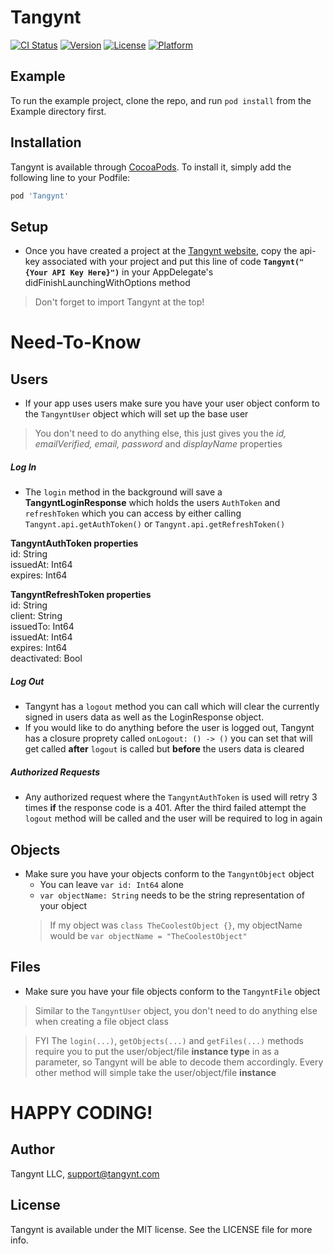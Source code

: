 # Tangynt

[![CI Status](https://img.shields.io/travis/Jfmetcalf5/Tangynt.svg?style=flat)](https://travis-ci.org/Jfmetcalf5/Tangynt)
[![Version](https://img.shields.io/cocoapods/v/Tangynt.svg?style=flat)](https://cocoapods.org/pods/Tangynt)
[![License](https://img.shields.io/cocoapods/l/Tangynt.svg?style=flat)](https://cocoapods.org/pods/Tangynt)
[![Platform](https://img.shields.io/cocoapods/p/Tangynt.svg?style=flat)](https://cocoapods.org/pods/Tangynt)

## Example

To run the example project, clone the repo, and run `pod install` from the Example directory first.

## Installation

Tangynt is available through [CocoaPods](https://cocoapods.org/pods/tangynt). To install
it, simply add the following line to your Podfile:

```ruby
pod 'Tangynt'
```

## Setup
 
* Once you have created a project at the [Tangynt website](Tangynt.com), copy the api-key associated with your project and put this line of code **`Tangynt("{Your API Key Here}")`** in your AppDelegate's didFinishLaunchingWithOptions method
> Don't forget to import Tangynt at the top!

# Need-To-Know
## Users
* If your app uses users make sure you have your user object conform to the `TangyntUser` object which will set up the base user
>You don't need to do anything else, this just gives you the *id, emailVerified, email, password* and *displayName* properties

##### Log In
* The `login` method in the background will save a **TangyntLoginResponse** which holds the users `AuthToken` and `refreshToken` which you can access by either calling `Tangynt.api.getAuthToken()` or `Tangynt.api.getRefreshToken()`

**TangyntAuthToken properties**<br />
id: String<br />
issuedAt: Int64<br />
expires: Int64<br />

**TangyntRefreshToken properties** <br />
id: String<br />
client: String<br />
issuedTo: Int64<br />
issuedAt: Int64<br />
expires: Int64<br />
deactivated: Bool<br />

##### Log Out
* Tangynt has a `logout` method you can call which will clear the currently signed in users data as well as the LoginResponse object.
* If you would like to do anything before the user is logged out, Tangynt has a closure proprety called `onLogout: () -> ()` you can set that will get called **after** `logout` is called but **before** the users data is cleared

##### Authorized Requests
* Any authorized request where the `TangyntAuthToken` is used will retry 3 times **if** the response code is a 401.  After the third failed attempt the `logout` method will be called and the user will be required to log in again

## Objects
* Make sure you have your objects conform to the `TangyntObject` object
   * You can leave `var id: Int64` alone
   * `var objectName: String` needs to be the string representation of your object
   >If my object was `class TheCoolestObject {}`, my objectName would be `var objectName = "TheCoolestObject"`

## Files
* Make sure you have your file objects conform to the `TangyntFile` object
>Similar to the `TangyntUser` object, you don't need to do anything else when creating a file object class

>FYI
The `login(...)`, `getObjects(...)` and `getFiles(...)` methods require you to put the user/object/file **instance type** in as a parameter, so Tangynt will be able to decode them accordingly.  Every other method will simple take the user/object/file **instance**

# HAPPY CODING!

## Author

Tangynt LLC, support@tangynt.com

## License

Tangynt is available under the MIT license. See the LICENSE file for more info.
